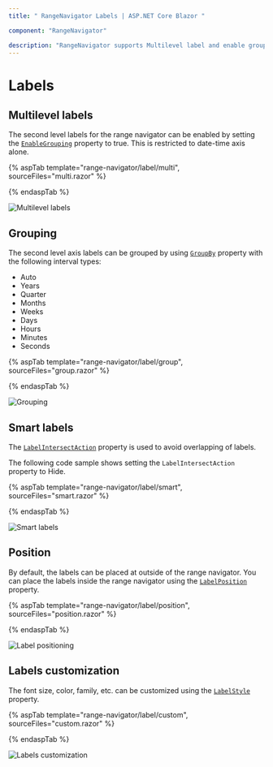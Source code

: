 ```yaml
---
title: " RangeNavigator Labels | ASP.NET Core Blazor "

component: "RangeNavigator"

description: "RangeNavigator supports Multilevel label and enable grouping properties to customize axis labels."
---
```


# Labels

## Multilevel labels

The second level labels for the range navigator can be enabled by setting the [`EnableGrouping`](https://help.syncfusion.com/cr/blazor/Syncfusion.Blazor.Charts.RangeNavigatorModel.html#Syncfusion_Blazor_Charts_RangeNavigatorModel_EnableGrouping) property to true. This is restricted to date-time axis alone.

{% aspTab template="range-navigator/label/multi", sourceFiles="multi.razor" %}

{% endaspTab %}

![Multilevel labels](images/labels/multi.png)

## Grouping

The second level axis labels can be grouped by using [`GroupBy`](https://help.syncfusion.com/cr/blazor/Syncfusion.Blazor.Charts.RangeNavigatorModel.html#Syncfusion_Blazor_Charts_RangeNavigatorModel_GroupBy) property with the following interval types:

* Auto
* Years
* Quarter
* Months
* Weeks
* Days
* Hours
* Minutes
* Seconds

{% aspTab template="range-navigator/label/group", sourceFiles="group.razor" %}

{% endaspTab %}

![Grouping](images/labels/group.png)

## Smart labels

The [`LabelIntersectAction`](https://help.syncfusion.com/cr/blazor/Syncfusion.Blazor.Charts.RangeNavigatorModel.html#Syncfusion_Blazor_Charts_RangeNavigatorModel_LabelIntersectAction) property is used to avoid overlapping of labels.

The following code sample shows setting the `LabelIntersectAction` property to Hide.

{% aspTab template="range-navigator/label/smart", sourceFiles="smart.razor" %}

{% endaspTab %}

![Smart labels](images/labels/smart.png)

## Position

By default, the labels can be placed at outside of the range navigator. You can place the labels inside the range navigator
using the [`LabelPosition`](https://help.syncfusion.com/cr/blazor/Syncfusion.Blazor.Charts.RangeNavigatorModel.html#Syncfusion_Blazor_Charts_RangeNavigatorModel_LabelPosition) property.

{% aspTab template="range-navigator/label/position", sourceFiles="position.razor" %}

{% endaspTab %}

![Label positioning](images/labels/position.png)

## Labels customization

The font size, color, family, etc. can be customized using the [`LabelStyle`](https://help.syncfusion.com/cr/blazor/Syncfusion.Blazor.Charts.ChartSeries.html#Syncfusion_Blazor_Charts_ChartSeries_Type) property.

{% aspTab template="range-navigator/label/custom", sourceFiles="custom.razor" %}

{% endaspTab %}

![Labels customization](images/labels/custom.png)
